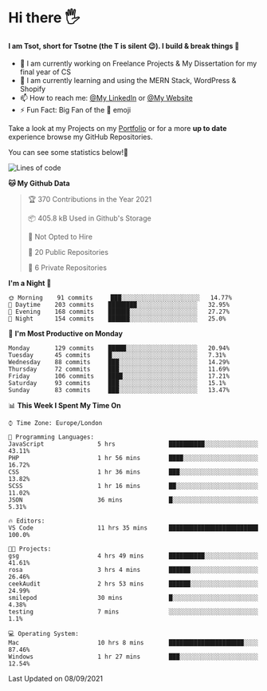 # Hi there :raised_hand_with_fingers_splayed:
#### I am Tsot, short for Tsotne (the T is silent :wink:). I build & break things :space_invader:
- :telescope: I am currently working on Freelance Projects & My Dissertation for my final year of CS
- :seedling: I am currently learning and using the MERN Stack, WordPress & Shopify
- :mailbox: How to reach me: [@My LinkedIn](https://www.linkedin.com/in/tsotne-gvadzabia/) or [@My Website](https://tsotnegvadzabia.me/contact)
- :zap: Fun Fact: Big Fan of the :space_invader: emoji

Take a look at my Projects on my [Portfolio](https://tsotne.co.uk/) or for a more **up to date** experience browse my GitHub Repositories.

You can see some statistics below!:space_invader:
<!--START_SECTION:waka-->
![Lines of code](https://img.shields.io/badge/From%20Hello%20World%20I%27ve%20Written-3.5%20million%20lines%20of%20code-blue)

**🐱 My Github Data** 

> 🏆 370 Contributions in the Year 2021
 > 
> 📦 405.8 kB Used in Github's Storage 
 > 
> 🚫 Not Opted to Hire
 > 
> 📜 20 Public Repositories 
 > 
> 🔑 6 Private Repositories  
 > 
**I'm a Night 🦉** 

```text
🌞 Morning    91 commits     ███░░░░░░░░░░░░░░░░░░░░░░   14.77% 
🌆 Daytime    203 commits    ████████░░░░░░░░░░░░░░░░░   32.95% 
🌃 Evening    168 commits    ██████░░░░░░░░░░░░░░░░░░░   27.27% 
🌙 Night      154 commits    ██████░░░░░░░░░░░░░░░░░░░   25.0%

```
📅 **I'm Most Productive on Monday** 

```text
Monday       129 commits    █████░░░░░░░░░░░░░░░░░░░░   20.94% 
Tuesday      45 commits     █░░░░░░░░░░░░░░░░░░░░░░░░   7.31% 
Wednesday    88 commits     ███░░░░░░░░░░░░░░░░░░░░░░   14.29% 
Thursday     72 commits     ███░░░░░░░░░░░░░░░░░░░░░░   11.69% 
Friday       106 commits    ████░░░░░░░░░░░░░░░░░░░░░   17.21% 
Saturday     93 commits     ███░░░░░░░░░░░░░░░░░░░░░░   15.1% 
Sunday       83 commits     ███░░░░░░░░░░░░░░░░░░░░░░   13.47%

```


📊 **This Week I Spent My Time On** 

```text
⌚︎ Time Zone: Europe/London

💬 Programming Languages: 
JavaScript               5 hrs               ██████████░░░░░░░░░░░░░░░   43.11% 
PHP                      1 hr 56 mins        ████░░░░░░░░░░░░░░░░░░░░░   16.72% 
CSS                      1 hr 36 mins        ███░░░░░░░░░░░░░░░░░░░░░░   13.82% 
SCSS                     1 hr 16 mins        ██░░░░░░░░░░░░░░░░░░░░░░░   11.02% 
JSON                     36 mins             █░░░░░░░░░░░░░░░░░░░░░░░░   5.31%

🔥 Editors: 
VS Code                  11 hrs 35 mins      █████████████████████████   100.0%

🐱‍💻 Projects: 
gsg                      4 hrs 49 mins       ██████████░░░░░░░░░░░░░░░   41.61% 
rosa                     3 hrs 4 mins        ██████░░░░░░░░░░░░░░░░░░░   26.46% 
ceekAudit                2 hrs 53 mins       ██████░░░░░░░░░░░░░░░░░░░   24.99% 
smilepod                 30 mins             █░░░░░░░░░░░░░░░░░░░░░░░░   4.38% 
testing                  7 mins              ░░░░░░░░░░░░░░░░░░░░░░░░░   1.1%

💻 Operating System: 
Mac                      10 hrs 8 mins       █████████████████████░░░░   87.46% 
Windows                  1 hr 27 mins        ███░░░░░░░░░░░░░░░░░░░░░░   12.54%

```


 Last Updated on 08/09/2021
<!--END_SECTION:waka-->
